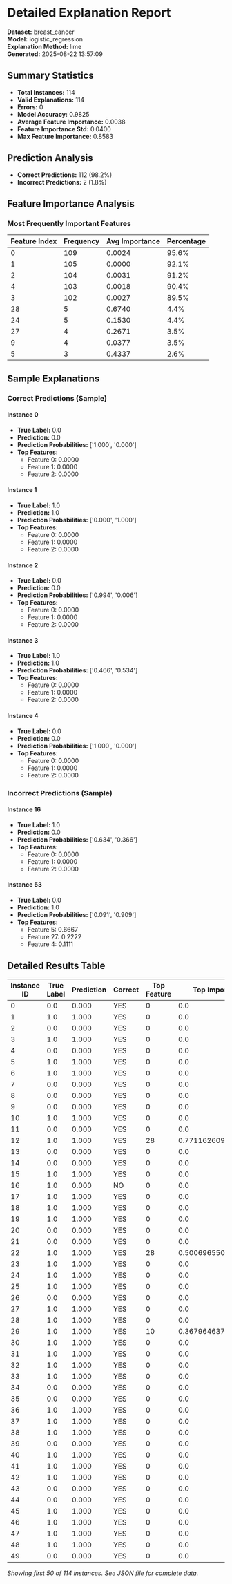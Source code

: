 # Detailed Explanation Report

**Dataset:** breast_cancer  
**Model:** logistic_regression  
**Explanation Method:** lime  
**Generated:** 2025-08-22 13:57:09  

## Summary Statistics

- **Total Instances:** 114
- **Valid Explanations:** 114
- **Errors:** 0
- **Model Accuracy:** 0.9825
- **Average Feature Importance:** 0.0038
- **Feature Importance Std:** 0.0400
- **Max Feature Importance:** 0.8583

## Prediction Analysis

- **Correct Predictions:** 112 (98.2%)
- **Incorrect Predictions:** 2 (1.8%)

## Feature Importance Analysis

### Most Frequently Important Features

| Feature Index | Frequency | Avg Importance | Percentage |
|---------------|-----------|----------------|------------|
| 0 | 109 | 0.0024 | 95.6% |
| 1 | 105 | 0.0000 | 92.1% |
| 2 | 104 | 0.0031 | 91.2% |
| 4 | 103 | 0.0018 | 90.4% |
| 3 | 102 | 0.0027 | 89.5% |
| 28 | 5 | 0.6740 | 4.4% |
| 24 | 5 | 0.1530 | 4.4% |
| 27 | 4 | 0.2671 | 3.5% |
| 9 | 4 | 0.0377 | 3.5% |
| 5 | 3 | 0.4337 | 2.6% |

## Sample Explanations

### Correct Predictions (Sample)

#### Instance 0

- **True Label:** 0.0
- **Prediction:** 0.0
- **Prediction Probabilities:** ['1.000', '0.000']
- **Top Features:**
  - Feature 0: 0.0000
  - Feature 1: 0.0000
  - Feature 2: 0.0000

#### Instance 1

- **True Label:** 1.0
- **Prediction:** 1.0
- **Prediction Probabilities:** ['0.000', '1.000']
- **Top Features:**
  - Feature 0: 0.0000
  - Feature 1: 0.0000
  - Feature 2: 0.0000

#### Instance 2

- **True Label:** 0.0
- **Prediction:** 0.0
- **Prediction Probabilities:** ['0.994', '0.006']
- **Top Features:**
  - Feature 0: 0.0000
  - Feature 1: 0.0000
  - Feature 2: 0.0000

#### Instance 3

- **True Label:** 1.0
- **Prediction:** 1.0
- **Prediction Probabilities:** ['0.466', '0.534']
- **Top Features:**
  - Feature 0: 0.0000
  - Feature 1: 0.0000
  - Feature 2: 0.0000

#### Instance 4

- **True Label:** 0.0
- **Prediction:** 0.0
- **Prediction Probabilities:** ['1.000', '0.000']
- **Top Features:**
  - Feature 0: 0.0000
  - Feature 1: 0.0000
  - Feature 2: 0.0000

### Incorrect Predictions (Sample)

#### Instance 16

- **True Label:** 1.0
- **Prediction:** 0.0
- **Prediction Probabilities:** ['0.634', '0.366']
- **Top Features:**
  - Feature 0: 0.0000
  - Feature 1: 0.0000
  - Feature 2: 0.0000

#### Instance 53

- **True Label:** 0.0
- **Prediction:** 1.0
- **Prediction Probabilities:** ['0.091', '0.909']
- **Top Features:**
  - Feature 5: 0.6667
  - Feature 27: 0.2222
  - Feature 4: 0.1111

## Detailed Results Table

| Instance ID | True Label | Prediction | Correct | Top Feature | Top Importance |
|-------------|------------|------------|---------|-------------|----------------|
| 0 | 0.0 | 0.000 | YES | 0 | 0.0 |
| 1 | 1.0 | 1.000 | YES | 0 | 0.0 |
| 2 | 0.0 | 0.000 | YES | 0 | 0.0 |
| 3 | 1.0 | 1.000 | YES | 0 | 0.0 |
| 4 | 0.0 | 0.000 | YES | 0 | 0.0 |
| 5 | 1.0 | 1.000 | YES | 0 | 0.0 |
| 6 | 1.0 | 1.000 | YES | 0 | 0.0 |
| 7 | 0.0 | 0.000 | YES | 0 | 0.0 |
| 8 | 0.0 | 0.000 | YES | 0 | 0.0 |
| 9 | 0.0 | 0.000 | YES | 0 | 0.0 |
| 10 | 1.0 | 1.000 | YES | 0 | 0.0 |
| 11 | 0.0 | 0.000 | YES | 0 | 0.0 |
| 12 | 1.0 | 1.000 | YES | 28 | 0.7711626097858416 |
| 13 | 0.0 | 0.000 | YES | 0 | 0.0 |
| 14 | 0.0 | 0.000 | YES | 0 | 0.0 |
| 15 | 1.0 | 1.000 | YES | 0 | 0.0 |
| 16 | 1.0 | 0.000 | NO | 0 | 0.0 |
| 17 | 1.0 | 1.000 | YES | 0 | 0.0 |
| 18 | 1.0 | 1.000 | YES | 0 | 0.0 |
| 19 | 1.0 | 1.000 | YES | 0 | 0.0 |
| 20 | 0.0 | 0.000 | YES | 0 | 0.0 |
| 21 | 0.0 | 0.000 | YES | 0 | 0.0 |
| 22 | 1.0 | 1.000 | YES | 28 | 0.5006965509404964 |
| 23 | 1.0 | 1.000 | YES | 0 | 0.0 |
| 24 | 1.0 | 1.000 | YES | 0 | 0.0 |
| 25 | 1.0 | 1.000 | YES | 0 | 0.0 |
| 26 | 0.0 | 0.000 | YES | 0 | 0.0 |
| 27 | 1.0 | 1.000 | YES | 0 | 0.0 |
| 28 | 1.0 | 1.000 | YES | 0 | 0.0 |
| 29 | 1.0 | 1.000 | YES | 10 | 0.36796463795901485 |
| 30 | 1.0 | 1.000 | YES | 0 | 0.0 |
| 31 | 1.0 | 1.000 | YES | 0 | 0.0 |
| 32 | 1.0 | 1.000 | YES | 0 | 0.0 |
| 33 | 1.0 | 1.000 | YES | 0 | 0.0 |
| 34 | 0.0 | 0.000 | YES | 0 | 0.0 |
| 35 | 0.0 | 0.000 | YES | 0 | 0.0 |
| 36 | 1.0 | 1.000 | YES | 0 | 0.0 |
| 37 | 1.0 | 1.000 | YES | 0 | 0.0 |
| 38 | 1.0 | 1.000 | YES | 0 | 0.0 |
| 39 | 0.0 | 0.000 | YES | 0 | 0.0 |
| 40 | 1.0 | 1.000 | YES | 0 | 0.0 |
| 41 | 1.0 | 1.000 | YES | 0 | 0.0 |
| 42 | 1.0 | 1.000 | YES | 0 | 0.0 |
| 43 | 0.0 | 0.000 | YES | 0 | 0.0 |
| 44 | 0.0 | 0.000 | YES | 0 | 0.0 |
| 45 | 1.0 | 1.000 | YES | 0 | 0.0 |
| 46 | 1.0 | 1.000 | YES | 0 | 0.0 |
| 47 | 1.0 | 1.000 | YES | 0 | 0.0 |
| 48 | 1.0 | 1.000 | YES | 0 | 0.0 |
| 49 | 0.0 | 0.000 | YES | 0 | 0.0 |

*Showing first 50 of 114 instances. See JSON file for complete data.*
